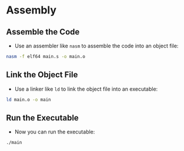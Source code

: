 # Assembly

## Assemble the Code

- Use an assembler like `nasm` to assemble the code into an object file:

```bash
nasm -f elf64 main.s -o main.o
```

## Link the Object File

- Use a linker like `ld` to link the object file into an executable:

```bash
ld main.o -o main
```

## Run the Executable

- Now you can run the executable:

```bash
./main
```
